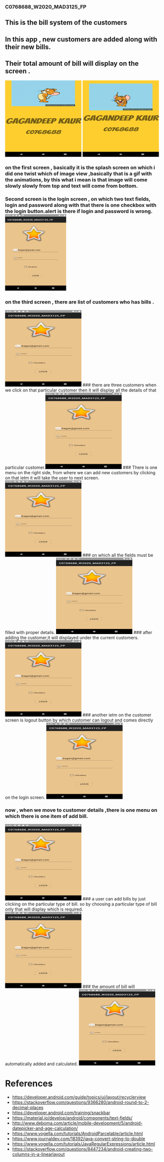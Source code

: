 ### C0768688_W2020_MAD3125_FP

## This is the bill system of the customers

## In this app , new customers are added along with their new bills.

## Their total amount of bill will display on the screen .

<img src="https://github.com/GagandeepKaur97/C0768688_W2020_MAD3125_FP/blob/master/screenshots/Screenshot_1587423350.png" alt="splashscreen" width="250" height="250"/>
<img src="https://github.com/GagandeepKaur97/C0768688_W2020_MAD3125_FP/blob/master/screenshots/Screenshot_1587423352.png" alt="splashscreen" width="250" height="250"/>



### on the first screen , basically it is the splash screen on which i did one twist which of image view  ,basically that is a gif with the animations,  by this what i mean is that image will come slowly slowly from top and text will come from bottom.

### Second screen is the login screen , on which two  text fields, login and password along with that there is one checkbox with the login button.alert is there if login and password is wrong.<img src="https://github.com/GagandeepKaur97/C0768688_W2020_MAD3125_FP/blob/master/screenshots/Screenshot_1587423329.png" alt="splashscreen" width="200" height="250"/>

###  on the third screen , there are list of customers who has bills .
<img src="https://github.com/GagandeepKaur97/C0768688_W2020_MAD3125_FP/blob/master/screenshots/Screenshot_1587423329.png" alt="splashscreen" width="250" height="250"/>
### there   are three customers when we click on that particular customer then it will display all the details of that particular customer.<img src="https://github.com/GagandeepKaur97/C0768688_W2020_MAD3125_FP/blob/master/screenshots/Screenshot_1587423329.png" alt="splashscreen" width="250" height="250"/>
### There is one menu on the right side, from where we can add new customers by clicking on that ietm it will take the user to next screen.<img src="https://github.com/GagandeepKaur97/C0768688_W2020_MAD3125_FP/blob/master/screenshots/Screenshot_1587423329.png" alt="splashscreen" width="250" height="250"/>
### on which all the fields must be filled with proper details.
<img src="https://github.com/GagandeepKaur97/C0768688_W2020_MAD3125_FP/blob/master/screenshots/Screenshot_1587423329.png" alt="splashscreen" width="250" height="250"/>
### after adding the customer,it will displayed under the current customers.
<img src="https://github.com/GagandeepKaur97/C0768688_W2020_MAD3125_FP/blob/master/screenshots/Screenshot_1587423329.png" alt="splashscreen" width="250" height="250"/>
### another ietm on the customer screen is logout button by which customer can logout and comes directly on the login screen.
<img src="https://github.com/GagandeepKaur97/C0768688_W2020_MAD3125_FP/blob/master/screenshots/Screenshot_1587423329.png" alt="splashscreen" width="250" height="250"/>

### now , when we move to customer details ,there is one menu on which there is one item of add bill.
<img src="https://github.com/GagandeepKaur97/C0768688_W2020_MAD3125_FP/blob/master/screenshots/Screenshot_1587423329.png" alt="splashscreen" width="250" height="250"/>
### a user can add bills by just clicking on the particular type of bill. so by choosing a particular type of bill only that will display which is required.
<img src="https://github.com/GagandeepKaur97/C0768688_W2020_MAD3125_FP/blob/master/screenshots/Screenshot_1587423329.png" alt="splashscreen" width="250" height="250"/>
### the amount of bill will automatically added and calculated.
<img src="https://github.com/GagandeepKaur97/C0768688_W2020_MAD3125_FP/blob/master/screenshots/Screenshot_1587423329.png" alt="splashscreen" width="250" height="250"/>

# References
- https://developer.android.com/guide/topics/ui/layout/recyclerview
- https://stackoverflow.com/questions/9366280/android-round-to-2-decimal-places
- https://developer.android.com/training/snackbar
- https://material.io/develop/android/components/text-fields/
- http://www.deboma.com/article/mobile-development/5/android-datepicker-and-age-calculation/
- https://www.vogella.com/tutorials/AndroidParcelable/article.html
- https://www.journaldev.com/18392/java-convert-string-to-double
- https://www.vogella.com/tutorials/JavaRegularExpressions/article.html
- https://stackoverflow.com/questions/8447234/android-creating-two-columns-in-a-linearlayout
